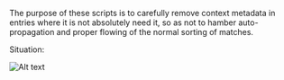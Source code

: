 The purpose of these scripts is to carefully remove context metadata in entries where it is not absolutely need it, so as not to hamber auto-propagation and proper flowing of the normal sorting of matches.

Situation:

<!-- https://imgur.com/zbNMc2R -->
![Alt text](https://i.imgur.com/zbNMc2R.png "Multiple translations with identical text")
